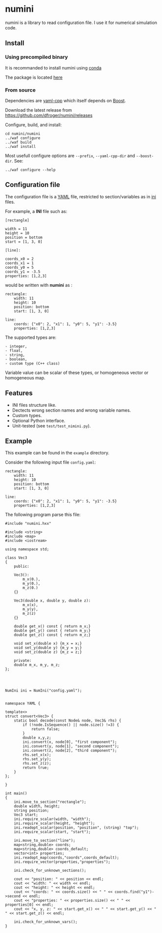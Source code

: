 numini
======

numini is a library to read configuration file. I use it for numerical
simulation code.

Install
------------------------

### Using precompiled binary ###

It is recommanded to install numini using [conda](http://conda.pydata.org/)

The package is located [here](https://binstar.org/dfroger/numini)
 
### From source ###

Dependencies are [yaml-cpp](http://code.google.com/p/yaml-cpp/) which itself
depends on [Boost](http://www.boost.org/).

Download the latest release from https://github.com/dfroger/numini/releases

Configure, build, and install:

    cd numini/numini
    ../waf configure
    ../waf build
    ../waf install

Most usefull configure options are `--prefix`, `--yaml-cpp-dir` and `--boost-dir`.  See:

    ../waf configure --help

Configuration file
------------------------

The configuration file is a [YAML](http://www.yaml.org/) file, restricted to
section/variables as in [ini](http://en.wikipedia.org/wiki/INI_file) files.

For example, a **INI** file such as:

    [rectangle]

    width = 11
    height = 10
    position = bottom
    start = [1, 3, 0]

    [line]:

    coords_x0 = 2
    coords_x1 = 1
    coords_y0 = 5
    coords_y1 = -3.5
    properties: [1,2,3]

would be written with **numini** as :

    rectangle:
        width: 11
        height: 10
        position: bottom
        start: [1, 3, 0]

    line:
        coords: {"x0": 2, "x1": 1, "y0": 5, "y1": -3.5}
        properties: [1,2,3]

The supported types are:

    - integer,
    - float,
    - string,
    - boolean,
    - custom type (C++ class)

Variable value can be scalar of these types, or homogeneous vector or
homogeneous map.

Features
------------------------

- INI files structure like.
- Dectects wrong section names and wrong variable names.
- Custom types.
- Optional Python interface.
- Unit-tested (see `test/test_nimini.py`).


Example
------------------------

This example can be found in the `example` directory.

Consider the following input file `config.yaml`:

    rectangle:
        width: 11
        height: 10
        position: bottom
        start: [1, 3, 0]

    line:
        coords: {"x0": 2, "x1": 1, "y0": 5, "y1": -3.5}
        properties: [1,2,3]

The following program parse this file:

    #include "numini.hxx"

    #include <string>
    #include <map>
    #include <iostream>

    using namespace std;

    class Vec3
    {
        public:

        Vec3():
            m_x(0.),
            m_y(0.),
            m_z(0.)
        {}

        Vec3(double x, double y, double z):
            m_x(x),
            m_y(y),
            m_z(z)
        {}
        
        double get_x() const { return m_x;}
        double get_y() const { return m_y;}
        double get_z() const { return m_z;}

        void set_x(double x) {m_x = x;}
        void set_y(double y) {m_y = y;}
        void set_z(double z) {m_z = z;}

        private:
        double m_x, m_y, m_z;
    };




    NumIni ini = NumIni("config.yaml");


    namespace YAML {

    template<>
    struct convert<Vec3> {
        static bool decode(const Node& node, Vec3& rhs) {
            if (!node.IsSequence() || node.size() !=3) {
                return false;
            }
            double x,y,z;
            ini.convert(x, node[0], "first component");
            ini.convert(y, node[1], "second component");
            ini.convert(z, node[2], "third component");
            rhs.set_x(x);
            rhs.set_y(y);
            rhs.set_z(z);
            return true;
        }
    };

    }

    int main()
    {
        ini.move_to_section("rectangle");
        double width, height;
        string position;
        Vec3 start;
        ini.require_scalar(width, "width");
        ini.require_scalar(height, "height");
        ini.readopt_scalar(position, "position", (string) "top");
        ini.require_scalar(start, "start");

        ini.move_to_section("line");
        map<string,double> coords;
        map<string,double> coords_default;
        vector<int> properties;
        ini.readopt_map(coords,"coords",coords_default);
        ini.require_vector(properties,"properties");

        ini.check_for_unknown_sections();

        cout << "position: " << position << endl;
        cout << "width: " << width << endl;
        cout << "height: " << height << endl;
        cout << "coords: " << coords.size() << " " << coords.find("y1")->second << endl;
        cout << "properties: " << properties.size() << " " << properties[0] << endl;
        cout << "x, y, z: " << start.get_x() << " " << start.get_y() << " " << start.get_z() << endl;

        ini.check_for_unknown_vars();
    }
